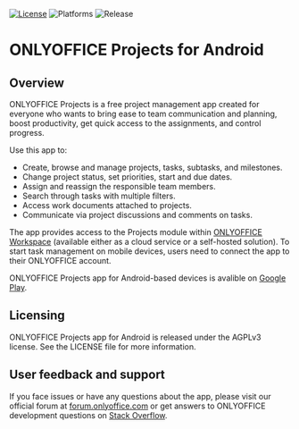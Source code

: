 [![License](https://img.shields.io/badge/License-GNU%20AGPL%20V3-green.svg?style=flat)](https://www.gnu.org/licenses/agpl-3.0.en.html) ![Platforms](https://img.shields.io/badge/Platforms-Android-lightgrey.svg)
![Release](https://img.shields.io/badge/Release-v1.2.1-blue.svg?style=flat)

# ONLYOFFICE Projects for Android

## Overview

ONLYOFFICE Projects is a free project management app created for everyone who wants to bring ease to team communication and planning, boost productivity, get quick access to the assignments, and control progress.

Use this app to:
* Create, browse and manage projects, tasks, subtasks, and milestones.
* Change project status, set priorities, start and due dates. 
* Assign and reassign the responsible team members.
* Search through tasks with multiple filters.
* Access work documents attached to projects.
* Communicate via project discussions and comments on tasks.

The app provides access to the Projects module within [ONLYOFFICE Workspace](https://www.onlyoffice.com/workspace.aspx) (available either as a cloud service or a self-hosted solution). To start task management on mobile devices, users need to connect the app to their ONLYOFFICE account.

ONLYOFFICE Projects app for Android-based devices is avalible on [Google Play](https://play.google.com/store/apps/details?id=com.onlyoffice.projects).

## Licensing

ONLYOFFICE Projects app for Android is released under the AGPLv3 license. See the LICENSE file for more information.

## User feedback and support

If you face issues or have any questions about the app, please visit our official forum at [forum.onlyoffice.com][1] or get answers to ONLYOFFICE development questions on [Stack Overflow][2].

  [1]: https://forum.onlyoffice.com
  [2]: http://stackoverflow.com/questions/tagged/onlyoffice
